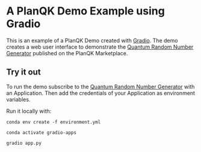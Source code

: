 # A PlanQK Demo Example using Gradio

This is an example of a PlanQK Demo created with [Gradio](https://www.gradio.app/).
The demo creates a web user interface to demonstrate the [Quantum Random Number Generator](https://platform.planqk.de/marketplace/apis/88b46e18-3d5f-4674-ba04-0d3416c0decd) published on the PlanQK Marketplace.


## Try it out

To run the demo subscribe to the [Quantum Random Number Generator](https://platform.planqk.de/marketplace/apis/88b46e18-3d5f-4674-ba04-0d3416c0decd) with an Application.
Then add the credentials of your Application as environment variables. 

Run it locally with: 

``` 
conda env create -f environment.yml

conda activate gradio-apps

gradio app.py
```
